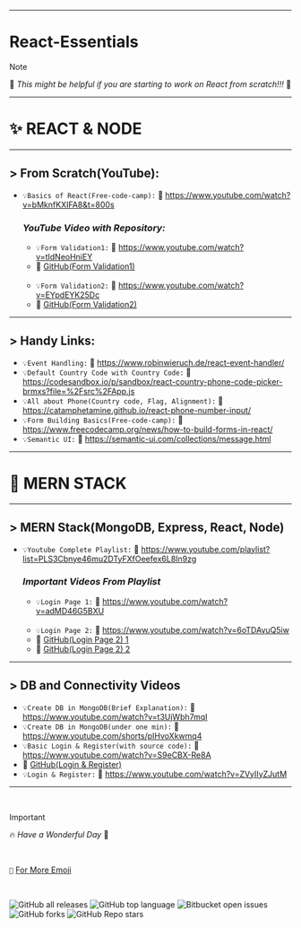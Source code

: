 -------------

# React-Essentials

> [!NOTE]
>   📌  _This might be helpful if you are starting to work on React from scratch!!!_ 💯

-------------

# ✨ REACT & NODE

-------------

## > From Scratch(YouTube):
- `💡Basics of React(Free-code-camp):` 🔗 https://www.youtube.com/watch?v=bMknfKXIFA8&t=800s

  ### _YouTube Video with Repository:_
  - `💡Form Validation1:` 🔗 https://www.youtube.com/watch?v=tIdNeoHniEY
  - 🔗 [GitHub(Form Validation1)]( https://github.com/safak/youtube/tree/react-form) 
  <br/>

  - `💡Form Validation2:` 🔗 https://www.youtube.com/watch?v=EYpdEYK25Dc 
  - 🔗 [GitHub(Form Validation2)]( https://github.com/dmalvia/React_Forms_Tutorials/tree/use-native)

-------------

## > Handy Links:
- `💡Event Handling:` 🔗 https://www.robinwieruch.de/react-event-handler/
- `💡Default Country Code with Country Code:` 🔗 https://codesandbox.io/p/sandbox/react-country-phone-code-picker-brmxs?file=%2Fsrc%2FApp.js
- `💡All about Phone(Country code, Flag, Alignment):` 🔗 https://catamphetamine.github.io/react-phone-number-input/
- `💡Form Building Basics(Free-code-camp):` 🔗 https://www.freecodecamp.org/news/how-to-build-forms-in-react/
- `💡Semantic UI:` 🔗 https://semantic-ui.com/collections/message.html

-------------

# 🚀 MERN STACK 

-------------
## > MERN Stack(MongoDB, Express, React, Node)
- `💡Youtube Complete Playlist:` 🔗 https://www.youtube.com/playlist?list=PLS3Cbnye46mu2DTyFXfOeefex6L8In9zg

  ### _Important Videos From Playlist_
  - `💡Login Page 1:` 🔗 https://www.youtube.com/watch?v=adMD46G5BXU
  <br/>
  
  - `💡Login Page 2:` 🔗 https://www.youtube.com/watch?v=6oTDAyuQ5iw
  - 🔗 [GitHub(Login Page 2) 1]( https://github.com/the-debug-arena/login-registration-server-node)
  - 🔗 [GitHub(Login Page 2) 2]( https://github.com/the-debug-arena/login-registration?tab=readme-ov-file)

-------------

## > DB and Connectivity Videos
- `💡Create DB in MongoDB(Brief Explanation):` 🔗 https://www.youtube.com/watch?v=t3UjWbh7mqI
- `💡Create DB in MongoDB(under one min):` 🔗 https://www.youtube.com/shorts/pIHvoXkwmq4
- `💡Basic Login & Register(with source code):` 🔗 https://www.youtube.com/watch?v=S9eCBX-Re8A
- 🔗 [GitHub(Login & Register)]( https://github.com/engineerFayyaz/React-Login-Form)
- `💡Login & Register:` 🔗 https://www.youtube.com/watch?v=ZVyIIyZJutM

-------------

<br/>

> [!IMPORTANT]
> 🔥 _Have a Wonderful Day_ :tada:

<br/>

`🤩` [For More Emoji](https://emojipedia.org/)

<br/>


![GitHub all releases](https://img.shields.io/github/downloads/{harshavarthanep}/{React-Essentials}/total)
![GitHub top language](https://img.shields.io/github/languages/top/{harshavarthanep}/{React-Essentials}?color=yellow)
![Bitbucket open issues](https://img.shields.io/bitbucket/issues/{harshavarthanep}/{React-Essentials})
![GitHub forks](https://img.shields.io/github/forks/{harshavarthanep}/{React-Essentials}?style=social) 
![GitHub Repo stars](https://img.shields.io/github/stars/{harshavarthanep}/{React-Essentials}?style=social)
